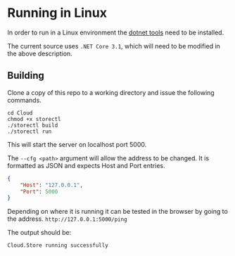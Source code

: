 # Running in Linux

In order to run in a Linux environment the [dotnet tools](https://docs.microsoft.com/en-us/dotnet/core/install/linux) need to be installed. 

The current source uses `.NET Core 3.1`, which will need to be modified in the above description.

## Building 

Clone a copy of this repo to a working directory and issue the following commands.

```
cd Cloud
chmod +x storectl
./storectl build
./storectl run
```

This will start the server on localhost port 5000. 

The `--cfg <path>` argument will allow the address to be changed. It is formatted as JSON and expects Host and Port entries.

```.json
{
    "Host": "127.0.0.1",
    "Port": 5000
}
```

Depending on where it is running it can be tested in the browser by going to the address. `http://127.0.0.1:5000/ping`

The output should be:
```
Cloud.Store running successfully
```


